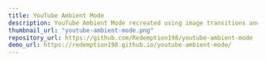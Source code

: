 ```yaml
---
title: YouTube Ambient Mode
description: YouTube Ambient Mode recreated using image transitions and a canvas
thumbnail_url: "youtube-ambient-mode.png"
repository_url: https://github.com/Redemption198/youtube-ambient-mode
demo_url: https://redemption198.github.io/youtube-ambient-mode/
---
```


<br />
